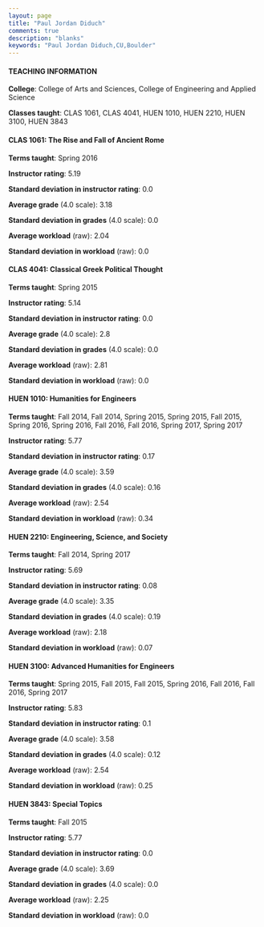 ```yaml
---
layout: page
title: "Paul Jordan Diduch" 
comments: true
description: "blanks"
keywords: "Paul Jordan Diduch,CU,Boulder"
---
```

<head>
<script src="https://ajax.googleapis.com/ajax/libs/jquery/2.1.3/jquery.min.js"></script>
<script src="https://dl.dropboxusercontent.com/s/pc42nxpaw1ea4o9/highcharts.js?dl=0"></script>
<!-- <script src="../assets/js/highcharts.js"></script> -->
<style type="text/css">@font-face {
	font-family: "Bebas Neue";
	src: url(https://www.filehosting.org/file/details/544349/BebasNeue Regular.otf) format("opentype");
	}
	h1.Bebas { 
		font-family: "Bebas Neue", Verdana, Tahoma;
	}
</style>
</head>
	   
#### TEACHING INFORMATION

**College**: College of Arts and Sciences, College of Engineering and Applied Science

**Classes taught**: CLAS 1061, CLAS 4041, HUEN 1010, HUEN 2210, HUEN 3100, HUEN 3843

#### CLAS 1061: The Rise and Fall of Ancient Rome

**Terms taught**: Spring 2016

**Instructor rating**: 5.19

**Standard deviation in instructor rating**: 0.0

**Average grade** (4.0 scale): 3.18

**Standard deviation in grades** (4.0 scale): 0.0

**Average workload** (raw): 2.04

**Standard deviation in workload** (raw): 0.0

#### CLAS 4041: Classical Greek Political Thought

**Terms taught**: Spring 2015

**Instructor rating**: 5.14

**Standard deviation in instructor rating**: 0.0

**Average grade** (4.0 scale): 2.8

**Standard deviation in grades** (4.0 scale): 0.0

**Average workload** (raw): 2.81

**Standard deviation in workload** (raw): 0.0

#### HUEN 1010: Humanities for Engineers

**Terms taught**: Fall 2014, Fall 2014, Spring 2015, Spring 2015, Fall 2015, Spring 2016, Spring 2016, Fall 2016, Fall 2016, Spring 2017, Spring 2017

**Instructor rating**: 5.77

**Standard deviation in instructor rating**: 0.17

**Average grade** (4.0 scale): 3.59

**Standard deviation in grades** (4.0 scale): 0.16

**Average workload** (raw): 2.54

**Standard deviation in workload** (raw): 0.34

#### HUEN 2210: Engineering, Science, and Society

**Terms taught**: Fall 2014, Spring 2017

**Instructor rating**: 5.69

**Standard deviation in instructor rating**: 0.08

**Average grade** (4.0 scale): 3.35

**Standard deviation in grades** (4.0 scale): 0.19

**Average workload** (raw): 2.18

**Standard deviation in workload** (raw): 0.07

#### HUEN 3100: Advanced Humanities for Engineers

**Terms taught**: Spring 2015, Fall 2015, Fall 2015, Spring 2016, Fall 2016, Fall 2016, Spring 2017

**Instructor rating**: 5.83

**Standard deviation in instructor rating**: 0.1

**Average grade** (4.0 scale): 3.58

**Standard deviation in grades** (4.0 scale): 0.12

**Average workload** (raw): 2.54

**Standard deviation in workload** (raw): 0.25

#### HUEN 3843: Special Topics

**Terms taught**: Fall 2015

**Instructor rating**: 5.77

**Standard deviation in instructor rating**: 0.0

**Average grade** (4.0 scale): 3.69

**Standard deviation in grades** (4.0 scale): 0.0

**Average workload** (raw): 2.25

**Standard deviation in workload** (raw): 0.0

